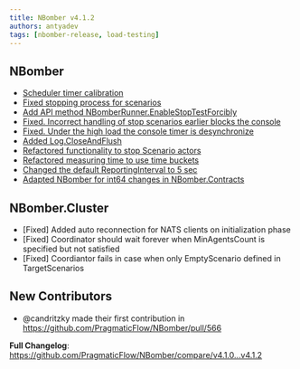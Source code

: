 ```yaml
---
title: NBomber v4.1.2
authors: antyadev
tags: [nbomber-release, load-testing]
---
```


## NBomber
* [Scheduler timer calibration](https://github.com/PragmaticFlow/NBomber/pull/549)
* [Fixed stopping process for scenarios](https://github.com/PragmaticFlow/NBomber/pull/552)
* [Add API method NBomberRunner.EnableStopTestForcibly](https://github.com/PragmaticFlow/NBomber/commit/ee7277710e86cd38322365ac64fd63545b26904d)
* [Fixed. Incorrect handling of stop scenarios earlier blocks the console](https://github.com/PragmaticFlow/NBomber/pull/554)
* [Fixed. Under the high load the console timer is desynchronize](https://github.com/PragmaticFlow/NBomber/pull/562)
* [Added Log.CloseAndFlush](https://github.com/PragmaticFlow/NBomber/pull/563)
* [Refactored functionality to stop Scenario actors](https://github.com/PragmaticFlow/NBomber/pull/565)
* [Refactored measuring time to use time buckets](https://github.com/PragmaticFlow/NBomber/pull/571)
* [Changed the default ReportingInterval to 5 sec](https://github.com/PragmaticFlow/NBomber/commit/46ce6d70406746abd1b59cbeaa59be455491d670)
* [Adapted NBomber for int64 changes in NBomber.Contracts](https://github.com/PragmaticFlow/NBomber/pull/566)

<!--truncate-->

## NBomber.Cluster
* [Fixed] Added auto reconnection for NATS clients on initialization phase
* [Fixed] Coordinator should wait forever when MinAgentsCount is specified but not satisfied
* [Fixed] Coordiantor fails in case when only EmptyScenario defined in TargetScenarios

## New Contributors
* @candritzky made their first contribution in https://github.com/PragmaticFlow/NBomber/pull/566

**Full Changelog**: https://github.com/PragmaticFlow/NBomber/compare/v4.1.0...v4.1.2